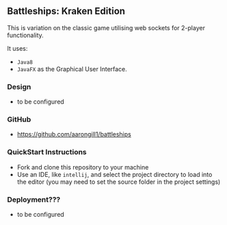 ## Battleships: Kraken Edition

This is variation on the classic game utilising web sockets for 2-player functionality.

It uses:
  - `Java8`
  - `JavaFX` as the Graphical User Interface.


### Design
- to be configured

### GitHub
- https://github.com/aarongill1/battleships

### QuickStart Instructions
- Fork and clone this repository to your machine
- Use an IDE, like `intellij`, and select the project directory to load into the editor (you may need to set the source folder in the project settings)


### Deployment???

- to be configured
